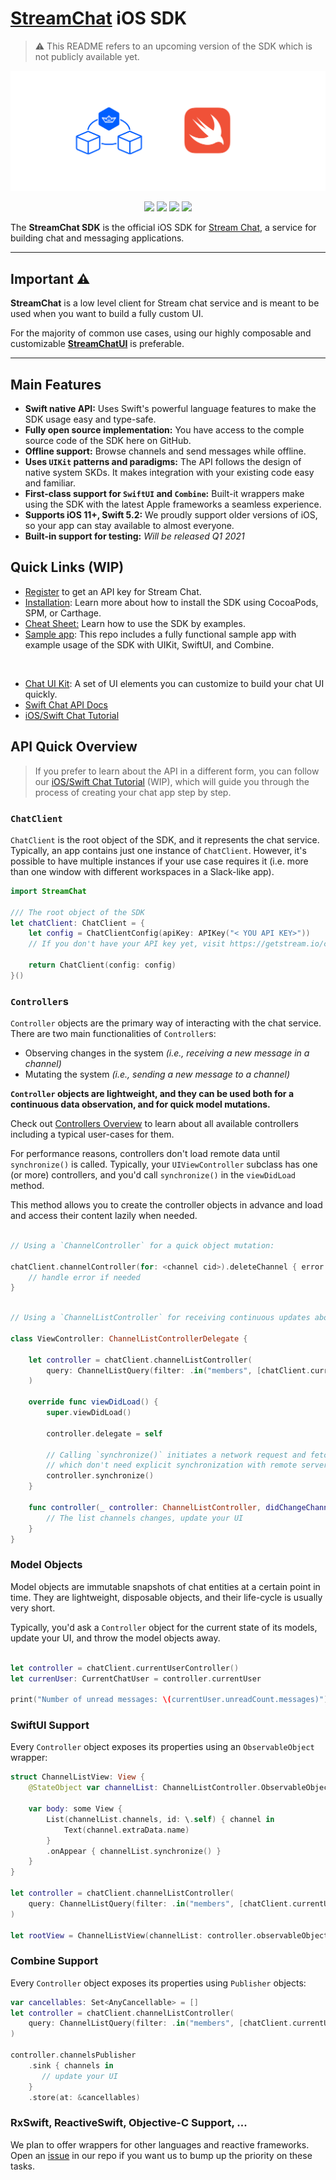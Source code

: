 # [StreamChat](https://getstream.io/chat/) iOS SDK 

> ⚠️ This README refers to an upcoming version of the SDK which is not publicly available yet.

<p align="center">
  <img src="https://github.com/GetStream/stream-chat-swift/blob/main_v3/Documentation/Assets/Low%20Level%20SDK.png"/>
</p>

<p align="center">
  <a href="https://cocoapods.org/pods/StreamChat"><img src="https://img.shields.io/cocoapods/v/StreamChat.svg" /></a>
  <a href="https://swift.org"><img src="https://img.shields.io/badge/Swift-5.2-orange.svg" /></a>
  <a href="https://github.com/GetStream/stream-chat-swift/actions"><img src="https://github.com/GetStream/stream-chat-swift/workflows/CI/badge.svg" /></a>
  <a href="https://codecov.io/gh/GetStream/stream-chat-swift"><img src="https://codecov.io/gh/GetStream/stream-chat-swift/branch/main/graph/badge.svg" /></a>
</p>

The **StreamChat SDK**  is the official iOS SDK for [Stream Chat](https://getstream.io/chat), a service for building chat and messaging applications.

--- 

## Important ⚠️ 

**StreamChat** is a low level client for Stream chat service and is meant to be used when you want to build a fully custom UI. 

For the majority of common use cases, using our highly composable and customizable [**StreamChatUI**](#) is preferable.

--- 

## Main Features

- **Swift native API:** Uses Swift's powerful language features to make the SDK usage easy and type-safe.
- **Fully open source implementation:** You have access to the comple source code of the SDK here on GitHub.
- **Offline support:** Browse channels and send messages while offline.
- **Uses `UIKit` patterns and paradigms:** The API follows the design of native system SKDs. It makes integration with your existing code easy and familiar.
- **First-class support for `SwiftUI` and `Combine`:** Built-it wrappers make using the SDK with the latest Apple frameworks a seamless experience.
- **Supports iOS 11+, Swift 5.2:** We proudly support older versions of iOS, so your app can stay available to almost everyone.
- **Built-in support for testing:** _Will be released Q1 2021_

## **Quick Links** (WIP)

* [Register](https://getstream.io/chat/trial/) to get an API key for Stream Chat.
* [Installation](https://github.com/GetStream/stream-chat-swift/blob/master_v3/Documentation/Installation.MD): Learn more about how to install the SDK using CocoaPods, SPM, or Carthage.
* [Cheat Sheet:](https://github.com/GetStream/stream-chat-swift/wiki/StreamChat-SDK-Cheat-Sheet) Learn how to use the SDK by examples.
* [Sample app](https://github.com/GetStream/stream-chat-swift/tree/master/Example): This repo includes a fully functional sample app with example usage of the SDK with UIKit, SwiftUI, and Combine.

&nbsp;

* [Chat UI Kit](https://getstream.io/chat/ui-kit/): A set of UI elements you can customize to build your chat UI quickly.
* [Swift Chat API Docs](https://getstream.io/chat/docs/swift/)
* [iOS/Swift Chat Tutorial](https://getstream.io/tutorials/ios-chat/)

## API Quick Overview

> If you prefer to learn about the API in a different form, you can follow our [iOS/Swift Chat Tutorial](https://getstream.io/tutorials/ios-chat/) (WIP), which will guide you through the process of creating your chat app step by step.

### `ChatClient`

`ChatClient` is the root object of the SDK, and it represents the chat service. Typically, an app contains just one instance of `ChatClient`. However, it's possible to have multiple instances if your use case requires it (i.e. more than one window with different workspaces in a Slack-like app).

```swift
import StreamChat

/// The root object of the SDK
let chatClient: ChatClient = {    
    let config = ChatClientConfig(apiKey: APIKey("< YOU API KEY>"))
    // If you don't have your API key yet, visit https://getstream.io/chat/trial to get it for free.

    return ChatClient(config: config)
}()
```

### `Controller`s

`Controller` objects are the primary way of interacting with the chat service. There are two main functionalities of `Controller`s:
  - Observing changes in the system _(i.e., receiving a new message in a channel)_
  - Mutating the system _(i.e., sending a new message to a channel)_

**`Controller` objects are lightweight, and they can be used both for a continuous data observation, and for quick model mutations.**

Check out [Controllers Overview](https://github.com/GetStream/stream-chat-swift/wiki/Controllers-Overview) to learn about all available controllers including a typical user-cases for them.

For performance reasons, controllers don't load remote data until `synchronize()` is called. Typically, your `UIViewController` subclass has one (or more) controllers, and you'd call `synchronize()` in the `viewDidLoad` method.

This method allows you to create the controller objects in advance and load and access their content lazily when needed.

```swift

// Using a `ChannelController` for a quick object mutation:

chatClient.channelController(for: <channel cid>).deleteChannel { error in 
    // handle error if needed
}

```

```swift

// Using a `ChannelListController` for receiving continuous updates about available channels:

class ViewController: ChannelListControllerDelegate {

    let controller = chatClient.channelListController(
        query: ChannelListQuery(filter: .in("members", [chatClient.currentUserId]))
    )

    override func viewDidLoad() {
        super.viewDidLoad()

        controller.delegate = self

        // Calling `synchronize()` initiates a network request and fetches the latest version of the data. Controllers
        // which don't need explicit synchronization with remote servers don't have the `synchronize()` method.
        controller.synchronize()
    }
    
    func controller(_ controller: ChannelListController, didChangeChannels changes: [ListChange<Channel>]) {
        // The list channels changes, update your UI
    }
}
```

### Model Objects

Model objects are immutable snapshots of chat entities at a certain point in time. They are lightweight, disposable objects, and their life-cycle is usually very short. 

Typically, you'd ask a `Controller` object for the current state of its models, update your UI, and throw the model objects away.

```swift

let controller = chatClient.currentUserController()
let currenUser: CurrentChatUser = controller.currentUser

print("Number of unread messages: \(currentUser.unreadCount.messages)")

```

### SwiftUI Support

Every `Controller` object exposes its properties using an `ObservableObject` wrapper:

```swift
struct ChannelListView: View {
    @StateObject var channelList: ChannelListController.ObservableObject

    var body: some View {
        List(channelList.channels, id: \.self) { channel in
            Text(channel.extraData.name)
        }
        .onAppear { channelList.synchronize() }
    }
}

let controller = chatClient.channelListController(
    query: ChannelListQuery(filter: .in("members", [chatClient.currentUserId]))
)

let rootView = ChannelListView(channelList: controller.observableObject)
```

### Combine Support

Every `Controller` object exposes its properties using `Publisher` objects:

```swift
var cancellables: Set<AnyCancellable> = []
let controller = chatClient.channelListController(
    query: ChannelListQuery(filter: .in("members", [chatClient.currentUserId]))
)

controller.channelsPublisher
    .sink { channels in 
       // update your UI
    }
    .store(at: &cancellables)
```

### RxSwift, ReactiveSwift, Objective-C Support, ...

We plan to offer wrappers for other languages and reactive frameworks. Open an [issue](https://github.com/GetStream/stream-chat-swift/issues) in our repo if you want us to bump up the priority on these tasks.
